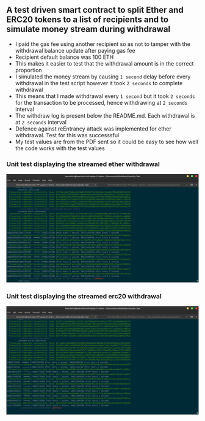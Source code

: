 ## A test driven smart contract to split Ether and ERC20 tokens to a list of recipients and to simulate money stream during withdrawal


* I paid the gas fee using another recipient so as not to tamper with the withdrawal balance update after paying gas fee
* Recipient default balance was 100 ETH
* This makes it easier to test that the withdrawal amount is in the correct proportion
* I simulated the money stream by causing `1 second` delay before every withdrawal in the test script however it took `2 seconds` to complete withdrawal
* This means that I made withdrawal every `1 second` but it took `2 seconds` for the transaction to be processed, hence withdrawing at `2 seconds` interval
* The withdraw log is present below the README.md. Each withdrawal is at `2 seconds` interval
* Defence against reEntrancy attack was implemented for ether withdrawal. Test for this was successsful
* My test values are from the PDF sent so it could be easy to see how well the code works with the test values


### Unit test displaying the streamed ether withdrawal

![ether withdrawal](streamed_ether_withdrawal.png)



### Unit test displaying the streamed erc20 withdrawal

![erc20 withdrawal](streamed_erc20_withdrawal.png)